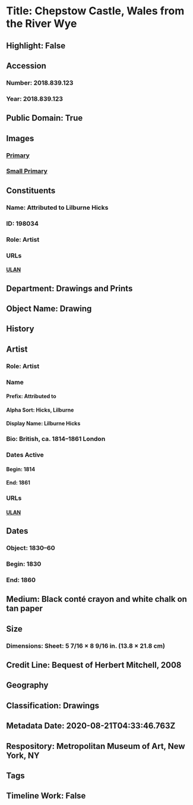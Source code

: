 # Title: Chepstow Castle, Wales from the River Wye
## Highlight: False
## Accession
### Number: 2018.839.123
### Year: 2018.839.123
## Public Domain: True
## Images
### [Primary](https://images.metmuseum.org/CRDImages/dp/original/DP881436.jpg)
### [Small Primary](https://images.metmuseum.org/CRDImages/dp/web-large/DP881436.jpg)
## Constituents
### Name: Attributed to Lilburne Hicks
### ID: 198034
### Role: Artist
### URLs
#### [ULAN](http://vocab.getty.edu/page/ulan/500026919)
## Department: Drawings and Prints
## Object Name: Drawing
## History
## Artist
### Role: Artist
### Name
#### Prefix: Attributed to
#### Alpha Sort: Hicks, Lilburne
#### Display Name: Lilburne Hicks
### Bio: British, ca. 1814–1861 London
### Dates Active
#### Begin: 1814
#### End: 1861
### URLs
#### [ULAN](http://vocab.getty.edu/page/ulan/500026919)
## Dates
### Object: 1830–60
### Begin: 1830
### End: 1860
## Medium: Black conté crayon and white chalk on tan paper
## Size
### Dimensions: Sheet: 5 7/16 × 8 9/16 in. (13.8 × 21.8 cm)
## Credit Line: Bequest of Herbert Mitchell, 2008
## Geography
## Classification: Drawings
## Metadata Date: 2020-08-21T04:33:46.763Z
## Respository: Metropolitan Museum of Art, New York, NY
## Tags
## Timeline Work: False